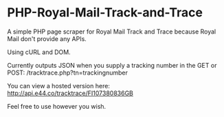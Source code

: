PHP-Royal-Mail-Track-and-Trace
==============================

A simple PHP page scraper for Royal Mail Track and Trace because Royal Mail don't provide any APIs.

Using cURL and DOM.

Currently outputs JSON when you supply a tracking number in the GET or POST: /tracktrace.php?tn=trackingnumber

You can view a hosted version here: http://api.e44.co/tracktrace/FI107380836GB

Feel free to use however you wish.